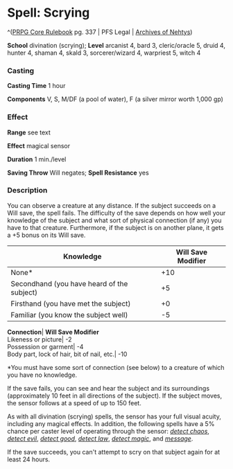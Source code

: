 # Spell: Scrying

^([PRPG Core Rulebook][ss-scrying] pg. 337 | PFS Legal | [Archives of Nehtys][sn-scrying])

**School** divination (scrying); **Level** arcanist 4, bard 3, cleric/oracle 5, druid 4, hunter 4, shaman 4, skald 3, sorcerer/wizard 4, warpriest 5, witch 4

### Casting

**Casting Time** 1 hour  

**Components** V, S, M/DF (a pool of water), F (a silver mirror worth 1,000 gp)

### Effect

**Range** see text  

**Effect** magical sensor  

**Duration** 1 min./level  

**Saving Throw** Will negates; **Spell Resistance** yes

### Description

You can observe a creature at any distance. If the subject succeeds on a Will save, the spell fails. The difficulty of the save depends on how well your knowledge of the subject and what sort of physical connection (if any) you have to that creature. Furthermore, if the subject is on another plane, it gets a +5 bonus on its Will save.  

**Knowledge**| **Will Save Modifier**  
---|---  
None*| +10  
Secondhand (you have heard of the subject)| +5  
Firsthand (you have met the subject)| +0  
Familiar (you know the subject well)| -5  

**Connection**| **Will Save Modifier**  
Likeness or picture| -2  
Possession or garment| -4  
Body part, lock of hair, bit of nail, etc.| -10  

*You must have some sort of connection (see below) to a creature of which you have no knowledge.  

If the save fails, you can see and hear the subject and its surroundings (approximately 10 feet in all directions of the subject). If the subject moves, the sensor follows at a speed of up to 150 feet.  

As with all divination (scrying) spells, the sensor has your full visual acuity, including any magical effects. In addition, the following spells have a 5% chance per caster level of operating through the sensor: _[detect chaos]_, _[detect evil]_, _[detect good]_, _[detect law]_, _[detect magic]_, and _[message]_.  

If the save succeeds, you can't attempt to scry on that subject again for at least 24 hours.

[ss-scrying]: http://paizo.com/pathfinderRPG/v57
[sn-scrying]: http://www.archivesofnethys.com/SpellDisplay.aspx?ItemName=Scrying
[detect evil]: http://www.archivesofnethys.com/SpellDisplay.aspx?ItemName=detect%20evil
[detect magic]: http://www.archivesofnethys.com/SpellDisplay.aspx?ItemName=detect%20magic
[detect law]: http://www.archivesofnethys.com/SpellDisplay.aspx?ItemName=detect%20law
[detect chaos]: http://www.archivesofnethys.com/SpellDisplay.aspx?ItemName=detect%20chaos
[message]: http://www.archivesofnethys.com/SpellDisplay.aspx?ItemName=message
[detect good]: http://www.archivesofnethys.com/SpellDisplay.aspx?ItemName=detect%20good